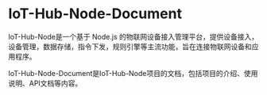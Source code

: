 # IoT-Hub-Node-Document


IoT-Hub-Node是一个基于 Node.js 的物联网设备接入管理平台，提供设备接入，设备管理，数据存储，指令下发，规则引擎等主流功能，旨在连接物联网设备和应用程序。


IoT-Hub-Node-Document是IoT-Hub-Node项目的文档，包括项目的介绍、使用说明、API文档等内容。



